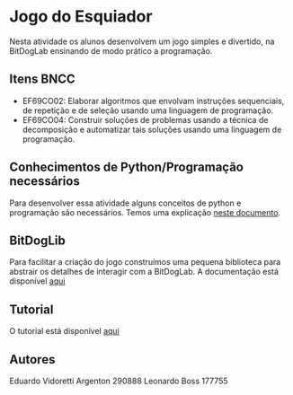 # Jogo do Esquiador
Nesta atividade os alunos desenvolvem um jogo simples e divertido, na BitDogLab ensinando de modo prático a programação.

## Itens BNCC
- EF69CO02:
Elaborar algoritmos que envolvam instruções sequenciais, de repetição e de seleção usando uma linguagem de programação.
- EF69CO04:
Construir soluções de problemas usando a técnica de decomposição e automatizar tais soluções usando uma linguagem de programação. 

## Conhecimentos de Python/Programação necessários
Para desenvolver essa atividade alguns conceitos de python e programação são necessários.
Temos uma explicação [neste documento](python_basico.md).

## BitDogLib
Para facilitar a criação do jogo construímos uma pequena biblioteca para abstrair os detalhes de interagir com a BitDogLab.
A documentação está disponível [aqui](documentacao_BitDogLib.md)

## Tutorial
O tutorial está disponível [aqui](tutorial.md)

## Autores
Eduardo Vidoretti Argenton 290888
Leonardo Boss 177755
